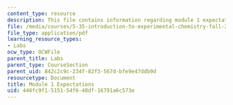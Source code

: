 ```yaml
---
content_type: resource
description: This file contains information regarding module 1 expectations.
file: /media/courses/5-35-introduction-to-experimental-chemistry-fall-2012/446fc9f1515154f648df16791a6c573e_MIT5_35F12_Module1Expectat.pdf
file_type: application/pdf
learning_resource_types:
- Labs
ocw_type: OCWFile
parent_title: Labs
parent_type: CourseSection
parent_uid: 842c2c9c-234f-82f3-567d-bfe9e47ddb9d
resourcetype: Document
title: Module 1 Expectations
uid: 446fc9f1-5151-54f6-48df-16791a6c573e
---
```

